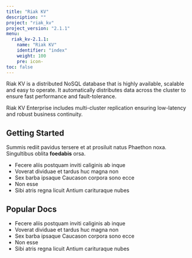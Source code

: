 ```yaml
---
title: "Riak KV"
description: ""
project: "riak_kv"
project_version: "2.1.1"
menu:
  riak_kv-2.1.1:
    name: "Riak KV"
    identifier: "index"
    weight: 100
    pre: icon-
toc: false
---
```


Riak KV is a distributed NoSQL database that is highly available, scalable and easy to operate. It automatically distributes data across the cluster to ensure fast performance and fault-tolerance. 

Riak KV Enterprise includes multi-cluster replication ensuring low-latency and robust business continuity.

## Getting Started

Summis rediit pavidus tersere et at prosiluit natus Phaethon noxa. Singultibus
oblita **foedabis** orsa.

- Fecere aliis postquam inviti caliginis ab inque
- Voverat dividuae et tardus huc magna non
- Sex barba ipsaque Caucason corpora sono ecce
- Non esse
- Sibi atris regna licuit Antium carituraque nubes

## Popular Docs

- Fecere aliis postquam inviti caliginis ab inque
- Voverat dividuae et tardus huc magna non
- Sex barba ipsaque Caucason corpora sono ecce
- Non esse
- Sibi atris regna licuit Antium carituraque nubes
